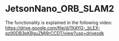 # JetsonNano_ORB_SLAM2

The functionality is explained in the following video:
https://drive.google.com/file/d/1XAYG-_bLEX-pz90DB3pKBguZMj9rCCDT/view?usp=drivesdk

